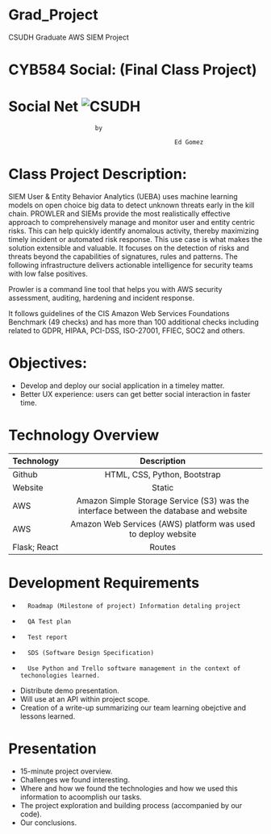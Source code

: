 # Grad_Project
CSUDH Graduate AWS SIEM Project

# CYB584 Social: (Final Class Project)

# **Social Net** ![CSUDH](https://encrypted-tbn0.gstatic.com/images?q=tbn%3AANd9GcT9pXGj83jifZBh4wOIVmD1EDnPfkZgO33KLDXjqh5QeQv4hTdS&usqp=CAU)


							by
							
	                                              Ed Gomez


# Class Project Description:

SIEM User & Entity Behavior Analytics (UEBA) uses machine learning models on open choice big data to detect unknown threats early in the kill chain. PROWLER and SIEMs provide the most realistically effective approach to comprehensively manage and monitor user and entity centric risks. This can help quickly identify anomalous activity, thereby maximizing timely incident or automated risk response. This use case is what makes the solution extensible and valuable. It focuses on the detection of risks and threats beyond the capabilities of signatures, rules and patterns. The following infrastructure delivers actionable intelligence for security teams with low false positives.

Prowler is a command line tool that helps you with AWS security assessment, auditing, hardening and incident response.

It follows guidelines of the CIS Amazon Web Services Foundations Benchmark (49 checks) and has more than 100 additional checks including related to GDPR, HIPAA, PCI-DSS, ISO-27001, FFIEC, SOC2 and others.




# Objectives:

+ Develop and deploy our social application in a timeley matter.
+ Better UX experience: users can get better social interaction in faster time.


# Technology Overview

| Technology   		| Description    							|
| :---         		|     :---:      							|
|  Github      		| HTML, CSS, Python, Bootstrap							|  
|  Website		| Static	|
|  AWS			| Amazon Simple Storage Service (S3) was the interface between the database and website
|  AWS		        | Amazon Web Services (AWS) platform was used to deploy website|
| Flask; React		| Routes |


# Development Requirements			 
+       Roadmap (Milestone of project) Information detaling project
+       QA Test plan
+       Test report
+       SDS (Software Design Specification)
+       Use Python and Trello software management in the context of techonologies learned.
+	Distribute demo presentation. 
+	Will use at an API within project scope. 
+	Creation of a write-up summarizing our team learning obejctive and lessons learned. 
		
# Presentation 	
		
+	15-minute project overview.
+	Challenges we found interesting.
+	Where and how we found the technologies and how we used this information to acoomplish our tasks.
+	The project exploration and building process (accompanied by our code).
+	Our conclusions.
